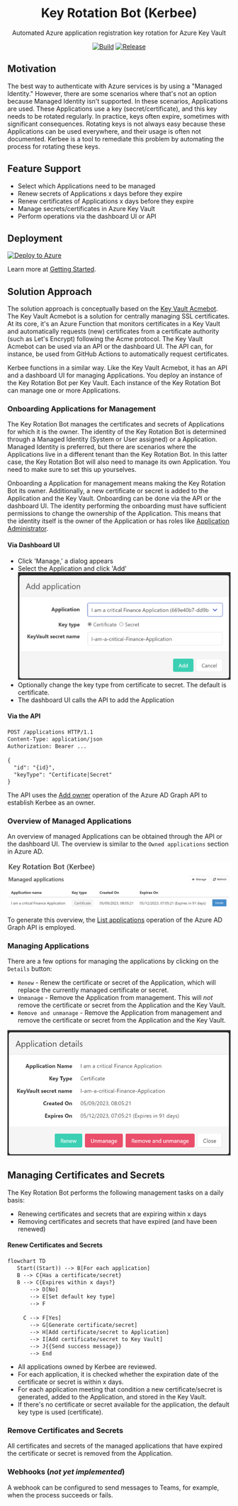 <h1 align="center">
  Key Rotation Bot (Kerbee)
</h1>
<p align="center">
  Automated Azure application registration key rotation for Azure Key Vault
</p>
<p align="center">
  <a href="https://github.com/WeAreInSpark/key-rotation-bot/actions/workflows/build.yml" rel="nofollow"><img src="https://github.com/WeAreInSpark/key-rotation-bot/workflows/Build/badge.svg" alt="Build" style="max-width: 100%;"></a>
  <a href="https://github.com/WeAreInSpark/key-rotation-bot/releases/latest" rel="nofollow"><img src="https://badgen.net/github/release/WeAreInSpark/key-rotation-bot" alt="Release" style="max-width: 100%;"></a>
</p>

## Motivation

The best way to authenticate with Azure services is by using a "Managed Identity." However, there are some scenarios where that's not an option because Managed Identity isn't supported. In these scenarios, Applications are used. These Applications use a key (secret/certificate), and this key needs to be rotated regularly. In practice, keys often expire, sometimes with significant consequences. Rotating keys is not always easy because these Applications can be used everywhere, and their usage is often not documented. Kerbee is a tool to remediate this problem by automating the process for rotating these keys.

## Feature Support

- Select which Applications need to be managed
- Renew secrets of Applications x days before they expire
- Renew certificates of Applications x days before they expire
- Manage secrets/certificates in Azure Key Vault
- Perform operations via the dashboard UI or API

## Deployment

[![Deploy to Azure](https://aka.ms/deploytoazurebutton)](https://portal.azure.com/#create/Microsoft.Template/uri/https%3A%2F%2Fraw.githubusercontent.com%2FWeAreInSpark%2Fkey-rotation-bot%2Fmain%2Fazuredeploy.json)

Learn more at [Getting Started](docs/Getting-Started.md).

## Solution Approach

The solution approach is conceptually based on the [Key Vault Acmebot](https://github.com/shibayan/keyvault-acmebot). The Key Vault Acmebot is a solution for centrally managing SSL certificates. At its core, it's an Azure Function that monitors certificates in a Key Vault and automatically requests (new) certificates from a certificate authority (such as Let's Encrypt) following the Acme protocol. The Key Vault Acmebot can be used via an API or the dashboard UI. The API can, for instance, be used from GitHub Actions to automatically request certificates.

Kerbee functions in a similar way. Like the Key Vault Acmebot, it has an API and a dashboard UI for managing Applications. You deploy an instance of the Key Rotation Bot per Key Vault. Each instance of the Key Rotation Bot can manage one or more Applications.

### Onboarding Applications for Management

The Key Rotation Bot manages the certificates and secrets of Applications for which it is the owner. The identity of the Key Rotation Bot is determined through a Managed Identity (System or User assigned) or a Application. Managed Identity is preferred, but there are scenarios where the Applications live in a different tenant than the Key Rotation Bot. In this latter case, the Key Rotation Bot will also need to manage its own Application. You need to make sure to set this up yourselves.

Onboarding a Application for management means making the Key Rotation Bot its owner. Additionally, a new certificate or secret is added to the Application and the Key Vault. Onboarding can be done via the API or the dashboard UI. The identity performing the onboarding must have sufficient permissions to change the ownership of the Application. This means that the identity itself is the owner of the Application or has roles like [Application Administrator](https://learn.microsoft.com/en-us/azure/active-directory/roles/permissions-reference#application-administrator).

#### Via Dashboard UI

- Click 'Manage,' a dialog appears
- Select the Application and click 'Add'
![Manage application](docs/images/add-application.png)
- Optionally change the key type from certificate to secret. The default is certificate.
- The dashboard UI calls the API to add the Application

#### Via the API

``` http
POST /applications HTTP/1.1
Content-Type: application/json
Authorization: Bearer ...

{
  "id": "{id}",
  "keyType": "Certificate|Secret"
}
```

The API uses the [Add owner](https://learn.microsoft.com/en-us/graph/api/application-post-owners?view=graph-rest-1.0&tabs=http) operation of the Azure AD Graph API to establish Kerbee as an owner.

### Overview of Managed Applications

An overview of managed Applications can be obtained through the API or the dashboard UI. The overview is similar to the `Owned applications` section in Azure AD.

![List applications](docs/images/list-applications.png)

To generate this overview, the [List applications](https://learn.microsoft.com/en-us/graph/api/application-list?view=graph-rest-1.0&tabs=http) operation of the Azure AD Graph API is employed.

### Managing Applications

There are a few options for managing the applications by clicking on the `Details` button:
- `Renew` - Renew the certificate or secret of the Application, which will replace the currently managed certificate or secret.
- `Unmanage` - Remove the Application from management. This will _not_ remove the certificate or secret from the Application and the Key Vault.
- `Remove and unmanage` - Remove the Application from management and remove the certificate or secret from the Application and the Key Vault.

![Application details](docs/images/application-details.png)

## Managing Certificates and Secrets

The Key Rotation Bot performs the following management tasks on a daily basis:
- Renewing certificates and secrets that are expiring within x days
- Removing certificates and secrets that have expired (and have been renewed)

#### Renew Certificates and Secrets

```mermaid
flowchart TD
   Start((Start)) --> B[For each application]
   B --> C{Has a certificate/secret}
   B --> C{Expires within x days?}
       --> D[No]
       --> E[Set default key type]
       --> F
   
     C --> F[Yes]
       --> G[Generate certificate/secret]
       --> H[Add certificate/secret to Application]
       --> I[Add certificate/secret to Key Vault]
       --> J{{Send success message}}
       --> End
```

- All applications owned by Kerbee are reviewed.
- For each application, it is checked whether the expiration date of the certificate or secret is within x days.
- For each application meeting that condition a new certificate/secret is generated, added to the Application, and stored in the Key Vault.
- If there's no certificate or secret available for the application, the default key type is used (certificate).

### Remove Certificates and Secrets

All certificates and secrets of the managed applications that have expired the certificate or secret is removed from the Application.

### Webhooks (_not yet implemented_)

A webhook can be configured to send messages to Teams, for example, when the process succeeds or fails.